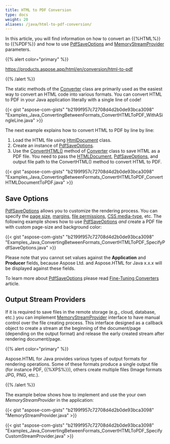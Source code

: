 ```yaml
---
title: HTML to PDF Conversion
type: docs
weight: 20
aliases: /java/html-to-pdf-conversion/
---
```


In this article, you will find information on how to convert an {{%HTML%}} to {{%PDF%}} and how to use [PdfSaveOptions](https://apireference.aspose.com/html/java/com.aspose.html.saving/pdfsaveoptions) and [MemoryStreamProvider](https://apireference.aspose.com/html/java/com.aspose.html/package-frame) parameters.

{{% alert color="primary" %}} 

<https://products.aspose.app/html/en/conversion/html-to-pdf> 

{{% /alert %}} 

The static methods of the [Converter](https://apireference.aspose.com/html/java/com.aspose.html.converters/converter) class are primarily used as the easiest way to convert an HTML code into various formats. You can convert HTML to PDF in your Java application literally with a single line of code!

{{< gist "aspose-com-gists" "b2199f957c72708d4d2b0de93bca3098" "Examples_Java_ConvertingBetweenFormats_ConvertHTMLToPDF_WithASingleLine.java" >}}

The next example explains how to convert HTML to PDF by line by line:

1. Load the HTML file using [HtmlDocument](https://apireference.aspose.com/html/java/com.aspose.html/HTMLDocument) class.
1. Create an instance of [PdfSaveOptions](https://apireference.aspose.com/html/java/com.aspose.html.saving/pdfsaveoptions).
1. Use the [ConvertHTML()](https://apireference.aspose.com/html/java/com.aspose.html.converters/Converter#convertHTML-com.aspose.HTMLDocument-com.aspose.saving.PdfSaveOptions-java.lang.String-) method of [Converter](https://apireference.aspose.com/html/java/com.aspose.html.converters/converter) class to save HTML as a PDF file. You need to pass the [HTMLDocument](https://apireference.aspose.com/html/java/com.aspose.html/HTMLDocument), [PdfSaveOptions](https://apireference.aspose.com/html/java/com.aspose.html.saving/pdfsaveoptionsQ), and output file path to the ConvertHTML() method to convert HTML to PDF.

{{< gist "aspose-com-gists" "b2199f957c72708d4d2b0de93bca3098" "Examples_Java_ConvertingBetweenFormats_ConvertHTMLToPDF_ConvertHTMLDocumentToPDF.java" >}}
## **Save Options** ## 
[PdfSaveOptions](https://apireference.aspose.com/html/java/com.aspose.html.saving/pdfsaveoptions) allows you to customize the rendering process. You can specify the [page size](https://apireference.aspose.com/html/java/com.aspose.html.rendering/RenderingOptions#getPageSetup--), [margins](https://apireference.aspose.com/html/java/com.aspose.html.drawing/Page#getMargin--), [file permissions](https://apireference.aspose.com/html/java/com.aspose.html.rendering.pdf.encryption/pdfencryptioninfo), [CSS media-type](https://apireference.aspose.com/html/java/com.aspose.html.rendering/MediaType), etc. The following example shows how to use [PdfSaveOptions](https://apireference.aspose.com/html/java/com.aspose.html.saving/pdfsaveoptions) *and* create a PDF file with custom page-size and background color:

{{< gist "aspose-com-gists" "b2199f957c72708d4d2b0de93bca3098" "Examples_Java_ConvertingBetweenFormats_ConvertHTMLToPDF_SpecifyPdfSaveOptions.java" >}}

Please note that you cannot set values against the **Application** and **Producer** fields, because Aspose Ltd. and Aspose.HTML for Java x.x.x will be displayed against these fields.

To learn more about [PdfSaveOptions](https://apireference.aspose.com/html/java/com.aspose.html.saving/pdfsaveoptions) please read [Fine-Tuning Converters](/html/java/converting-between-formats/fine-tuning-converters/) article.
## **Output Stream Providers** ## 
If it is required to save files in the remote storage (e.g., cloud, database, etc.) you can implement [MemoryStreamProvider](https://apireference.aspose.com/html/java/com.aspose.html/package-frame) interface to have manual control over the file creating process. This interface designed as a callback object to create a stream at the beginning of the document/page (depending on the output format) and release the early created stream after rendering document/page.

{{% alert color="primary" %}} 

Aspose.HTML for Java provides various types of output formats for rendering operations. Some of these formats produce a single output file (for instance PDF, {{%XPS%}}), others create multiple files (Image formats JPG, PNG, etc.).

{{% /alert %}} 

The example below shows how to implement and use the your own *MemoryStreamProvider* in the application:

{{< gist "aspose-com-gists" "b2199f957c72708d4d2b0de93bca3098" "MemoryStreamProvider.java" >}}

{{< gist "aspose-com-gists" "b2199f957c72708d4d2b0de93bca3098" "Examples_Java_ConvertingBetweenFormats_ConvertHTMLToPDF_SpecifyCustomStreamProvider.java" >}}



